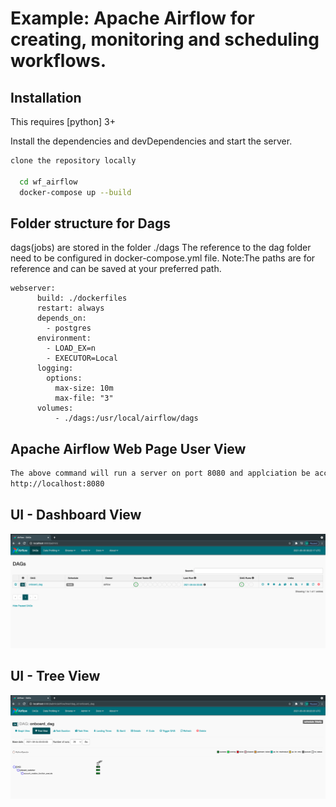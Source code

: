 # Example: Apache Airflow for creating, monitoring and scheduling workflows.

## Installation

This requires [python] 3+ 

Install the dependencies and devDependencies and start the server.

```sh
clone the repository locally

  cd wf_airflow
  docker-compose up --build
```

## Folder structure for Dags

dags(jobs) are stored in the folder ./dags
The reference to the dag folder need to be configured in docker-compose.yml file.
Note:The paths are for reference and can be saved at your preferred path.

```    
webserver:
      build: ./dockerfiles
      restart: always
      depends_on:
        - postgres
      environment:
        - LOAD_EX=n
        - EXECUTOR=Local
      logging:
        options:
          max-size: 10m
          max-file: "3"
      volumes:
          - ./dags:/usr/local/airflow/dags

```

## Apache Airflow Web Page User View
```sh
The above command will run a server on port 8080 and applciation be accessed @ 
http://localhost:8080

```
## UI - Dashboard View
![picture](design/adminpage.png)

## UI - Tree View
![picture](design/graphview.png)

